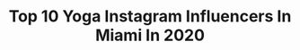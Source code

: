 ---
title: Top 10 Yoga Instagram Influencers In Miami In 2020
description: >-
  Find top yoga Instagram influencers in Miami in 2020. Most popular hashtags: #yoga #miami #fitness #love.
platform: Instagram
profiles:
  - username: "thefashionpoet"
    fullname: >-
      Annie Vazquez
    location: "United States"
    followers: 83045
    engagement: 103
    commentsToLikes: 0.044305
    avatar: "https://scontent-ams4-1.cdninstagram.com/v/t51.2885-19/s320x320/91979828_225798438729507_9052148131898064896_n.jpg?_nc_ht=scontent-ams4-1.cdninstagram.com&_nc_ohc=YjsluQNyQVsAX80Vg74&oh=6e7f965c6f44014b78baf656f03fc7c2&oe=5EB37BF2"
    verified: false
    hashtags: "#lifestyle, #meditation, #beautyblogger, #miamibrand"
  - username: "tashie_net"
    fullname: >-
      NATASHA ARAOS DE MIRANDA
    location: "United States"
    followers: 1575519
    engagement: 267
    commentsToLikes: 0.012275
    avatar: "https://scontent-lhr8-1.cdninstagram.com/v/t51.2885-19/s320x320/88363814_631061121013936_6762329078730063872_n.jpg?_nc_ht=scontent-lhr8-1.cdninstagram.com&_nc_ohc=jUu1MiZSEOwAX_Biir7&oh=beeb4d79b586da73c478bb1817e020c7&oe=5EBB30BE"
    verified: true
    hashtags: "#positivevibes, #stayhome, #justsaying, #happy"
  - username: "rarifilmz"
    fullname: >-
      Hassan Richardson ⚡️
    location: "United States"
    followers: 12693
    engagement: 480
    commentsToLikes: 0.034931
    avatar: "https://scontent-lhr8-1.cdninstagram.com/v/t51.2885-19/s320x320/92942068_1324136384443443_7043198035555254272_n.jpg?_nc_ht=scontent-lhr8-1.cdninstagram.com&_nc_ohc=ELujXemwP_QAX9HWOJm&oh=cb56a7629ccf409a45cae620eff45722&oe=5EBA9920"
    verified: false
    hashtags: "#beautyretouch, #portraitphotography, #pose, #editorial"
  - username: "marialauraraineracupuncture"
    fullname: >-
      Dr. Maria Laura Rainer, AP
    location: "United States"
    followers: 34084
    engagement: 127
    commentsToLikes: 0.056823
    avatar: "https://scontent-ams4-1.cdninstagram.com/v/t51.2885-19/s320x320/66279516_2372342633018280_4269741278033346560_n.jpg?_nc_ht=scontent-ams4-1.cdninstagram.com&_nc_ohc=MNNVrzaF2aEAX_fNImy&oh=19e8b4ae739da3568b3d184981bc2f02&oe=5EB4EE63"
    verified: false
    hashtags: "#ense, #meditacion, #frasesdelavida, #personalidad"
  - username: "irynamiami"
    fullname: >-
      Iryna  🇺🇦🇷🇺🇺🇸
    location: "United States"
    followers: 119478
    engagement: 96
    commentsToLikes: 0.029861
    avatar: "https://scontent-lhr8-1.cdninstagram.com/v/t51.2885-19/s320x320/88161554_508412649869235_4370983685948702720_n.jpg?_nc_ht=scontent-lhr8-1.cdninstagram.com&_nc_ohc=AzUtkDQnOVcAX8VyIx4&oh=58d76a3f019525b76d674de8a77cde53&oe=5EB881D1"
    verified: false
    hashtags: "#sensual, #bootylicious, #loveoverfear, #hammock"
  - username: "monfretwilly"
    fullname: >-
      Willy Monfret
    location: "United States"
    followers: 60334
    engagement: 118
    commentsToLikes: 0.030326
    avatar: "https://scontent-lht6-1.cdninstagram.com/v/t51.2885-19/s320x320/88281171_202733660972033_1901938293218476032_n.jpg?_nc_ht=scontent-lht6-1.cdninstagram.com&_nc_ohc=sUmJ3xXBtS0AX_oevrb&oh=b0d8d35871eceda31a1779e2e0c59b46&oe=5EBCA881"
    verified: true
    hashtags: "#capetown, #sunset, #freedownload, #miami"
  - username: "bussonico"
    fullname: >-
      Nico Busso
    location: "United States"
    followers: 11735
    engagement: 615
    commentsToLikes: 0.043517
    avatar: "https://scontent-lhr8-1.cdninstagram.com/v/t51.2885-19/s320x320/91082727_151778352775024_7861446033371299840_n.jpg?_nc_ht=scontent-lhr8-1.cdninstagram.com&_nc_ohc=pe8tCKHIrnwAX9_m6BX&oh=4a6aad00ee842f93ce541703f15a9ee2&oe=5EBB2159"
    verified: false
    hashtags: "#beach, #couple, #circusinspiration, #fitness"
  - username: "thevisionaryofficer"
    fullname: >-
      David Runyon
    location: "United States"
    followers: 10368
    engagement: 1270
    commentsToLikes: 0.025775
    avatar: "https://scontent-lhr8-1.cdninstagram.com/v/t51.2885-19/s320x320/60161802_692099617893278_5726988376934973440_n.jpg?_nc_ht=scontent-lhr8-1.cdninstagram.com&_nc_ohc=Ell1eQUdSEoAX9S4Ubn&oh=f5632e9ea33724ba427012caf1200807&oe=5EBC7503"
    verified: false
    hashtags: "#bootypics, #tattoo, #delray, #desi"
  - username: "chilinakennedy"
    fullname: >-
      Chilina Kennedy
    location: "United States"
    followers: 8855
    engagement: 702
    commentsToLikes: 0.022738
    avatar: "https://scontent-lhr8-1.cdninstagram.com/v/t51.2885-19/s320x320/50052839_2061636313933400_4820763213920468992_n.jpg?_nc_ht=scontent-lhr8-1.cdninstagram.com&_nc_ohc=Mk72LTDX3CIAX8g-8lJ&oh=501200a47ac85ccac375c15995834be8&oe=5EBB7B17"
    verified: true
    hashtags: "#iworeawig, #quarantinelife, #photoshoot, #birds"
  - username: "claytonpaterson"
    fullname: >-
      Clayton Paterson
    location: "United States"
    followers: 49070
    engagement: 539
    commentsToLikes: 0.034633
    avatar: "https://scontent-lhr8-1.cdninstagram.com/v/t51.2885-19/s320x320/30590728_1730492540375239_8473740406494855168_n.jpg?_nc_ht=scontent-lhr8-1.cdninstagram.com&_nc_ohc=65wYpkrU0SsAX-R13Oj&oh=920179cb5de79a1fb672c877e049c5bd&oe=5EBB7EEC"
    verified: false
    hashtags: "#zara, #tartanday, #nudeart, #victorgadino"
---